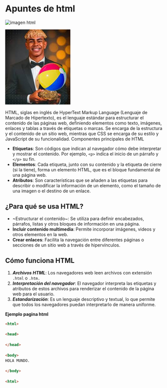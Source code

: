 # Apuntes de html
![imagen html](https://upload.wikimedia.org/wikipedia/commons/thumb/6/61/HTML5_logo_and_wordmark.svg/500px-HTML5_logo_and_wordmark.svg.png)

![imagen de fondo](images/yamal.jpg)

HTML, siglas en inglés de HyperText Markup Language (Lenguaje de Marcado de Hipertexto), es el lenguaje estándar para estructurar el contenido de las páginas web, definiendo elementos como texto, imágenes, enlaces y tablas a través de etiquetas o marcas. Se encarga de la estructura y el contenido de un sitio web, mientras que CSS se encarga de su estilo y JavaScript de su funcionalidad. 
Componentes principales de HTML
- **Etiquetas**: Son códigos que indican al navegador cómo debe interpretar y mostrar el contenido. Por ejemplo, `<p>` indica el inicio de un párrafo y `</p>` su fin. 
- **Elementos**: Cada etiqueta, junto con su contenido y la etiqueta de cierre (si la tiene), forma un elemento HTML, que es el bloque fundamental de una página web. 
- **Atributos**: Son características que se añaden a las etiquetas para describir o modificar la información de un elemento, como el tamaño de una imagen o el destino de un enlace. 

## ¿Para qué se usa HTML?

- ~Estructurar el contenido~: Se utiliza para definir encabezados, párrafos, listas y otros bloques de información en una página. 
- **Incluir contenido multimedia**: Permite incorporar imágenes, videos y otros elementos en la web. 
- **Crear enlaces**: Facilita la navegación entre diferentes páginas o secciones de un sitio web a través de hipervínculos. 

## Cómo funciona HTML

1. ***Archivos HTML***: Los navegadores web leen archivos con extensión `.html` o `.htm.` 
1. ***Interpretación del navegador***: El navegador interpreta las etiquetas y atributos de estos archivos para renderizar el contenido de la página web para el usuario. 
1. ***Estandarización***: Es un lenguaje descriptivo y textual, lo que permite que todos los navegadores puedan interpretarlo de manera uniforme. 

**Ejemplo pagina html**

```html
<html>

<head>

</head>

<body>
HOLA MUNDO.

</body>

<html>


``` 

